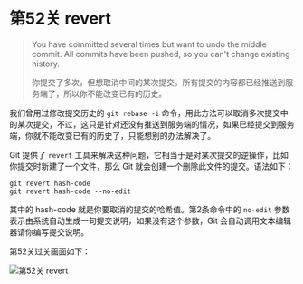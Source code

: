 
# 第52关 revert

> You have committed several times but want to undo the middle commit. All commits have been pushed, so you can't change existing history.
>
> 你提交了多次，但想取消中间的某次提交。所有提交的内容都已经推送到服务端了，所以你不能改变已有的历史。

我们曾用过修改提交历史的 `git rebase -i` 命令，用此方法可以取消多次提交中的某次提交，不过，这只是针对还没有推送到服务端的情况，如果已经提交到服务端，你就不能改变已有的历史了，只能想别的办法解决了。

Git 提供了 `revert` 工具来解决这种问题，它相当于是对某次提交的逆操作，比如你提交时新建了一个文件，那么 Git 就会创建一个删除此文件的提交。语法如下：

```shell
git revert hash-code
git revert hash-code --no-edit
```

其中的 hash-code 就是你要取消的提交的哈希值。第2条命令中的 `no-edit` 参数表示由系统自动生成一句提交说明，如果没有这个参数，Git 会自动调用文本编辑器请你编写提交说明。

第52关过关画面如下：

![第52关 revert](images/level-52-revert.png)
